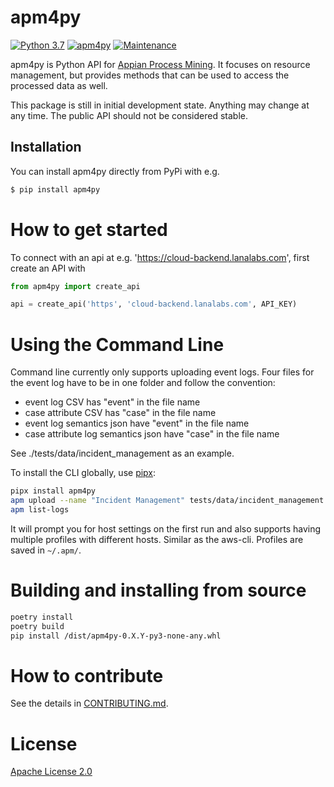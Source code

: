 # apm4py
[![Python 3.7](https://img.shields.io/badge/python-3.7-blue.svg
)](https://www.python.org/downloads/release/python-374/)
[![apm4py](https://img.shields.io/badge/apm4py-v0.2.1-blue)](https://pypi.org/project/apm4py/)
[![Maintenance](https://img.shields.io/badge/Maintained%3F-yes-green.svg)](https://github.com/lanalabs/apm4py/graphs/commit-activity)

apm4py is Python API for [Appian Process Mining](https://appian.com/). It focuses on resource management, but provides methods that can be used to access the processed data as well.

This package is still in initial development state. Anything may change at any time. The public API should not be considered stable.

## Installation

You can install apm4py directly from PyPi with e.g. 

```bash
$ pip install apm4py
```

# How to get started

To connect with an api at e.g. 'https://cloud-backend.lanalabs.com', first create an API with

```python
from apm4py import create_api

api = create_api('https', 'cloud-backend.lanalabs.com', API_KEY)
```

# Using the Command Line

Command line currently only supports uploading event logs. Four files for the event log have to be in one folder and follow the convention:
* event log CSV has "event" in the file name
* case attribute CSV has "case" in the file name
* event log semantics json have "event" in the file name
* case attribute log semantics json have "case" in the file name

See ./tests/data/incident_management as an example.

To install the CLI globally, use [pipx](https://pypa.github.io/pipx/installation/):
```bash
pipx install apm4py
apm upload --name "Incident Management" tests/data/incident_management
apm list-logs
```

It will prompt you for host settings on the first run and also supports having multiple profiles with different hosts. Similar as the aws-cli. Profiles are saved in `~/.apm/`.


# Building and installing from source
```bash
poetry install
poetry build
pip install /dist/apm4py-0.X.Y-py3-none-any.whl
```


# How to contribute

See the details in [CONTRIBUTING.md](CONTRIBUTING.md).

# License

[Apache License 2.0](http://www.apache.org/licenses/)

